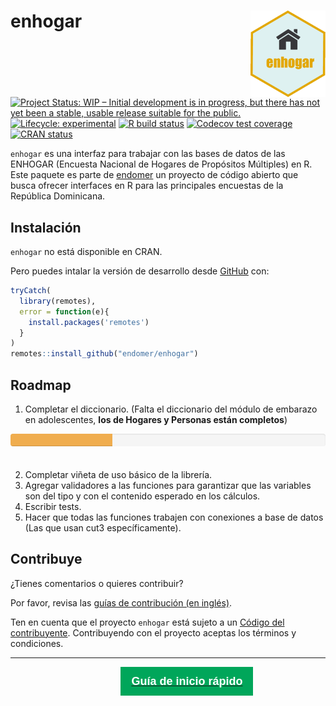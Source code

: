 
<!-- README.md is generated from README.Rmd. Please edit that file -->

# enhogar <img src='man/figures/logo.png' align="right" height="138" />

<!-- badges: start -->

[![Project Status: WIP – Initial development is in progress, but there
has not yet been a stable, usable release suitable for the
public.](https://www.repostatus.org/badges/latest/wip.svg)](https://www.repostatus.org/#wip)
[![Lifecycle:
experimental](https://img.shields.io/badge/lifecycle-experimental-orange.svg)](https://www.tidyverse.org/lifecycle/#experimental)
[![R build
status](https://github.com/endomer/enhogar/workflows/R-CMD-check/badge.svg)](https://github.com/endomer/enhogar/actions)
[![Codecov test
coverage](https://codecov.io/gh/endomer/enhogar/branch/main/graph/badge.svg)](https://codecov.io/gh/endomer/enhogar?branch=main)
[![CRAN
status](https://www.r-pkg.org/badges/version/enhogar)](https://CRAN.R-project.org/package=enhogar)
<!-- badges: end -->

`enhogar` es una interfaz para trabajar con las bases de datos de las
ENHOGAR (Encuesta Nacional de Hogares de Propósitos Múltiples) en R.
Este paquete es parte de [endomer](https://endomer.github.io/) un
proyecto de código abierto que busca ofrecer interfaces en R para las
principales encuestas de la República Dominicana.

## Instalación

`enhogar` no está disponible en CRAN.

<!-- ``` r -->
<!-- install.packages("enhogar") -->
<!-- ``` -->

Pero puedes intalar la versión de desarrollo desde
[GitHub](https://github.com/) con:

``` r
tryCatch(
  library(remotes),
  error = function(e){
    install.packages('remotes')
  }
)
remotes::install_github("endomer/enhogar")
```

## Roadmap

1.  Completar el diccionario. (Falta el diccionario del módulo de
    embarazo en adolescentes, **los de Hogares y Personas están
    completos**)

<div style="display:inline-block;
             vertical-align:baseline;
             width:100%;
             height:20px;
             margin-bottom:20px;
             overflow:hidden;
             background-color:#f5f5f5;
             border-radius:4px;
             -webkit-box-shadow:inset 0 1px 2px rgba(0,0,0,.1);
             box-shadow:inset 0 1px 2px rgba(0,0,0,.1);">

<div style="float: left;
height: 100%;
font-size: 16px;
line-height: 20px;
color: #fff;
text-align: center;
box-shadow: inset 0 -1px 0 rgb(0 0 0 / 15%);
transition: width .6s ease;
background-color: #f0ad4e;  width: 32.4%;">

  32.4%

</div>
  </div>

2.  Completar viñeta de uso básico de la librería.
3.  Agregar validadores a las funciones para garantizar que las
    variables son del tipo y con el contenido esperado en los cálculos.
4.  Escribir tests.
5.  Hacer que todas las funciones trabajen con conexiones a base de
    datos (Las que usan cut3 específicamente).

## Contribuye

¿Tienes comentarios o quieres contribuir?

Por favor, revisa las [guías de contribución (en
inglés)](https://endomer.github.io/enhogar/CONTRIBUTING.html).

Ten en cuenta que el proyecto `enhogar` está sujeto a un [Código del
contribuyente](https://contributor-covenant.org/es/version/2/0/CODE_OF_CONDUCT.html).
Contribuyendo con el proyecto aceptas los términos y condiciones.

<hr/>
<a href="./articles/enhogar.html"><button type="button"
style = "
    border: 1px solid transparent;
    background-color: #00a65a;
    display: block;
    padding: 10px 16px;
    font-size: 18px;
    line-height: 1.3333333;
    color: #fff;
    cursor: pointer;
    margin-left: 35%;
    margin-top: 10px;
    font-weight: 900;
    text-align: center;
    white-space: nowrap;
    vertical-align: middle;">
    Guía de inicio rápido</button></a>
